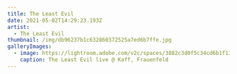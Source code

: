 ```yaml
---
title: The Least Evil
date: 2021-05-02T14:29:23.193Z
artist:
  - The Least Evil
thumbnail: /img/db96237b1c632860372525a7ed6b7ffe.jpg
galleryImages:
  - image: https://lightroom.adobe.com/v2c/spaces/3882c3d0f5c34cd6b1f13f8e828f67bf/assets/18909814ccade61028a87cec3085de97/revisions/a61536ab274940b58657e509325b47f4/renditions/2305dffe82567e9ce59aa96795d8d363
    caption: The Least Evil live @ Kaff, Frauenfeld
---
```

